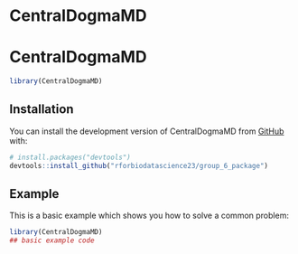 CentralDogmaMD
================

<!-- README.md is generated from README.Rmd. Please edit that file -->

# CentralDogmaMD

``` r
library(CentralDogmaMD)
```

## Installation

You can install the development version of CentralDogmaMD from
[GitHub](https://github.com/) with:

``` r
# install.packages("devtools")
devtools::install_github("rforbiodatascience23/group_6_package")
```

## Example

This is a basic example which shows you how to solve a common problem:

``` r
library(CentralDogmaMD)
## basic example code
```
